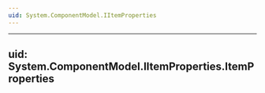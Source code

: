 ```yaml
---
uid: System.ComponentModel.IItemProperties
---
```


---
uid: System.ComponentModel.IItemProperties.ItemProperties
---
